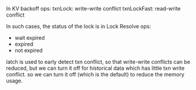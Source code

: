 In KV backoff ops:
txnLock: write-write conflict
txnLockFast: read-write conflict

In such cases, the status of the lock is in Lock Resolve ops:
* wait expired
* expired
* not expired

latch is used to early detect txn conflict, so that write-write conflicts can be reduced, but we can turn it off for historical data which has little txn write conflict. so we can turn it off (which is the default) to reduce the memory usage. 
